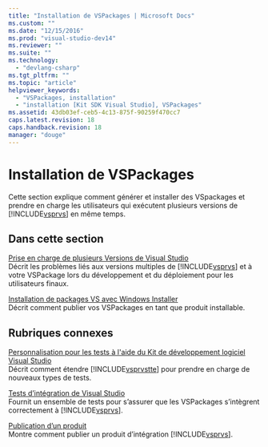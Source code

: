 ```yaml
---
title: "Installation de VSPackages | Microsoft Docs"
ms.custom: ""
ms.date: "12/15/2016"
ms.prod: "visual-studio-dev14"
ms.reviewer: ""
ms.suite: ""
ms.technology: 
  - "devlang-csharp"
ms.tgt_pltfrm: ""
ms.topic: "article"
helpviewer_keywords: 
  - "VSPackages, installation"
  - "installation [Kit SDK Visual Studio], VSPackages"
ms.assetid: 43db03ef-ceb5-4c13-875f-90259f470cc7
caps.latest.revision: 18
caps.handback.revision: 18
manager: "douge"
---
```

# Installation de VSPackages
Cette section explique comment générer et installer des VSpackages et prendre en charge les utilisateurs qui exécutent plusieurs versions de [!INCLUDE[vsprvs](../assembler/masm/includes/vsprvs_md.md)] en même temps.  
  
## Dans cette section  
 [Prise en charge de plusieurs Versions de Visual Studio](../Topic/Supporting%20Multiple%20Versions%20of%20Visual%20Studio.md)  
 Décrit les problèmes liés aux versions multiples de [!INCLUDE[vsprvs](../assembler/masm/includes/vsprvs_md.md)] et à votre VSPackage lors du développement et du déploiement pour les utilisateurs finaux.  
  
 [Installation de packages VS avec Windows Installer](../Topic/Installing%20VSPackages%20With%20Windows%20Installer.md)  
 Décrit comment publier vos VSPackages en tant que produit installable.  
  
## Rubriques connexes  
 [Personnalisation pour les tests à l'aide du Kit de développement logiciel Visual Studio](http://msdn.microsoft.com/fr-fr/9cf7a840-dd66-4b00-90f7-e00e40370a69)  
 Décrit comment étendre [!INCLUDE[vsprvstte](../misc/includes/vsprvstte_md.md)] pour prendre en charge de nouveaux types de tests.  
  
 [Tests d’intégration de Visual Studio](http://msdn.microsoft.com/fr-fr/8d741735-7d93-46c2-ab93-01da7a0e016d)  
 Fournit un ensemble de tests pour s’assurer que les VSPackages s’intègrent correctement à [!INCLUDE[vsprvs](../assembler/masm/includes/vsprvs_md.md)].  
  
 [Publication d’un produit](../misc/releasing-a-visual-studio-integration-product.md)  
 Montre comment publier un produit d’intégration [!INCLUDE[vsprvs](../assembler/masm/includes/vsprvs_md.md)].